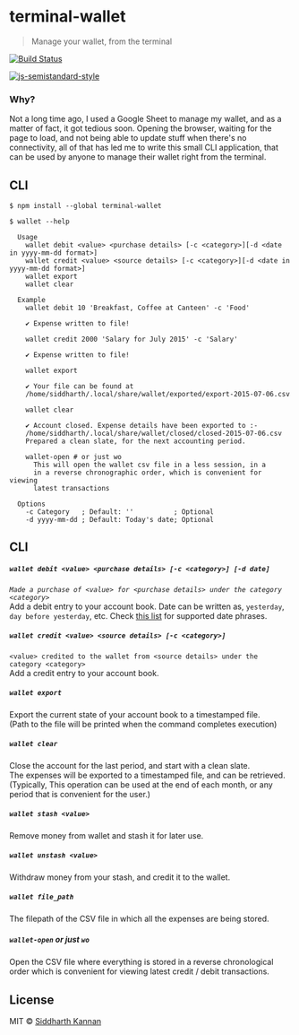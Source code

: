 # terminal-wallet

> Manage your wallet, from the terminal

[![Build Status](https://travis-ci.org/icyflame/terminal-wallet.svg?branch=master)](https://travis-ci.org/icyflame/terminal-wallet)

[![js-semistandard-style](https://img.shields.io/badge/code%20style-semistandard-brightgreen.svg)](https://github.com/Flet/semistandard)


### Why?

Not a long time ago, I used a Google Sheet to manage my wallet, and as a matter of
fact, it got tedious soon. Opening the browser, waiting for the page to load,
and not being able to update stuff when there's no connectivity, all of that
has led me to write this small CLI application, that can be used by anyone to
manage their wallet right from the terminal.


## CLI

```
$ npm install --global terminal-wallet
```
```
$ wallet --help

  Usage
    wallet debit <value> <purchase details> [-c <category>][-d <date in yyyy-mm-dd format>]
    wallet credit <value> <source details> [-c <category>][-d <date in yyyy-mm-dd format>]
    wallet export
    wallet clear

  Example
    wallet debit 10 'Breakfast, Coffee at Canteen' -c 'Food'

    ✔ Expense written to file!

    wallet credit 2000 'Salary for July 2015' -c 'Salary'

    ✔ Expense written to file!

    wallet export

    ✔ Your file can be found at
    /home/siddharth/.local/share/wallet/exported/export-2015-07-06.csv

    wallet clear

    ✔ Account closed. Expense details have been exported to :-
    /home/siddharth/.local/share/wallet/closed/closed-2015-07-06.csv
    Prepared a clean slate, for the next accounting period.

    wallet-open # or just wo
      This will open the wallet csv file in a less session, in a
      in a reverse chronographic order, which is convenient for viewing
      latest transactions

  Options
    -c Category   ; Default: ''          ; Optional
    -d yyyy-mm-dd ; Default: Today's date; Optional
```


## CLI

##### `wallet debit <value> <purchase details> [-c <category>] [-d date]`

_`Made a purchase of <value> for <purchase details> under the category <category>`_  
Add a debit entry to your account book. Date can be written as, `yesterday`, `day before yesterday`,
etc. Check [this list](https://github.com/icyflame/relative-date-reverse/blob/master/supported.md) for 
supported date phrases.

##### `wallet credit <value> <source details> [-c <category>]`

`<value> credited to the wallet from <source details> under the category <category>`  
Add a credit entry to your account book.

##### `wallet export`

Export the current state of your account book to a timestamped file.  
(Path to the file will be printed when the command completes execution)

##### `wallet clear`

Close the account for the last period, and start with a clean slate.  
The expenses will be exported to a timestamped file, and can be retrieved.
(Typically, This operation can be used at the end of each month, or any period that is convenient for the user.)

##### `wallet stash <value>`

Remove money from wallet and stash it for later use.

##### `wallet unstash <value>`

Withdraw money from your stash, and credit it to the wallet.

##### `wallet file_path`

The filepath of the CSV file in which all the expenses are being stored.

##### `wallet-open` or just `wo`

Open the CSV file where everything is stored in a reverse chronological order
which is convenient for viewing latest credit / debit transactions.


## License

MIT © [Siddharth Kannan](http://icyflame.github.io)
